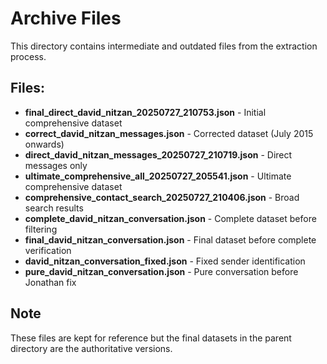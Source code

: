 # Archive Files

This directory contains intermediate and outdated files from the extraction process.

## Files:

- **final_direct_david_nitzan_20250727_210753.json** - Initial comprehensive dataset
- **correct_david_nitzan_messages.json** - Corrected dataset (July 2015 onwards)
- **direct_david_nitzan_messages_20250727_210719.json** - Direct messages only
- **ultimate_comprehensive_all_20250727_205541.json** - Ultimate comprehensive dataset
- **comprehensive_contact_search_20250727_210406.json** - Broad search results
- **complete_david_nitzan_conversation.json** - Complete dataset before filtering
- **final_david_nitzan_conversation.json** - Final dataset before complete verification
- **david_nitzan_conversation_fixed.json** - Fixed sender identification
- **pure_david_nitzan_conversation.json** - Pure conversation before Jonathan fix

## Note

These files are kept for reference but the final datasets in the parent directory are the authoritative versions.
